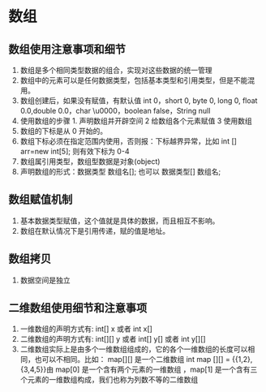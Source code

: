 # 数组

## 数组使用注意事项和细节

1. 数组是多个相同类型数据的组合，实现对这些数据的统一管理
2. 数组中的元素可以是任何数据类型，包括基本类型和引用类型，但是不能混用。
3. 数组创建后，如果没有赋值，有默认值
    int 0，short 0, byte 0, long 0, float 0.0,double 0.0，char \u0000，boolean false，String null
4. 使用数组的步骤 1. 声明数组并开辟空间 2 给数组各个元素赋值 3 使用数组
5. 数组的下标是从 0 开始的。
6. 数组下标必须在指定范围内使用，否则报：下标越界异常，比如
    int [] arr=new int[5]; 则有效下标为 0-4
7. 数组属引用类型，数组型数据是对象(object)
8. 声明数组的形式：数据类型 数组名[]; 也可以 数据类型[] 数组名;

## 数组赋值机制

1. 基本数据类型赋值，这个值就是具体的数据，而且相互不影响。
2. 数组在默认情况下是引用传递，赋的值是地址。

## 数组拷贝

1. 数据空间是独立

## 二维数组使用细节和注意事项

1. 一维数组的声明方式有:
    int[] x 或者 int x[]
2. 二维数组的声明方式有:
    int[][] y 或者 int[] y[] 或者 int y[][]
3. 二维数组实际上是由多个一维数组组成的，它的各个一维数组的长度可以相同，也可以不相同。比如： map[][] 是一个二维数组
    int map [][] = {{1,2},{3,4,5}}由 map[0] 是一个含有两个元素的一维数组 ，map[1] 是一个含有三个元素的一维数组构成，我们也称为列数不等的二维数组
